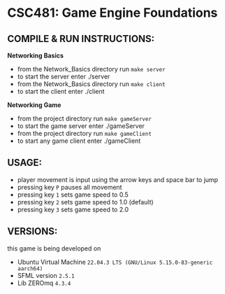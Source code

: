 # CSC481: Game Engine Foundations

## COMPILE & RUN INSTRUCTIONS: 

**Networking Basics**
* from the Network_Basics directory run `make server`
* to start the server enter ./server
* from the Network_Basics directory run `make client`
* to start the client enter ./client

**Networking Game**
* from the project directory run `make gameServer`
* to start the game server enter ./gameServer
* from the project directory run `make gameClient`
* to start any game client enter ./gameClient


## USAGE:

* player movement is input using the arrow keys and space bar to jump
* pressing key `P` pauses all movement
* pressing key `1` sets game speed to 0.5
* pressing key `2` sets game speed to 1.0 (default)
* pressing key `3` sets game speed to 2.0


## VERSIONS:
this game is being developed on
* Ubuntu Virtual Machine `22.04.3 LTS (GNU/Linux 5.15.0-83-generic aarch64)`
* SFML version `2.5.1`
* Lib ZEROmq `4.3.4`


